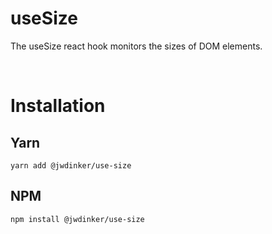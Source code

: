 # useSize

The useSize react hook monitors the sizes of DOM elements.

<br/>

# Installation

## Yarn

```
yarn add @jwdinker/use-size
```

## NPM

```
npm install @jwdinker/use-size
```
